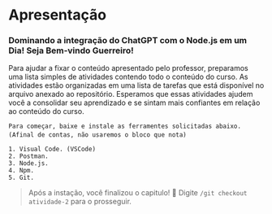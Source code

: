 # Apresentação
### Dominando a integração do ChatGPT com o Node.js em um Dia! Seja Bem-vindo Guerreiro! 

Para ajudar a fixar o conteúdo apresentado pelo professor, preparamos uma lista simples de atividades contendo todo o conteúdo do curso.
As atividades estão organizadas em uma lista de tarefas que está disponível no arquivo anexado ao repositório.
Esperamos que essas atividades ajudem você a consolidar seu aprendizado e se sintam mais confiantes em relação ao conteúdo do curso.

```Para começar, baixe e instale as ferramentes solicitadas abaixo. (Afinal de contas, não usaremos o bloco que nota)```
​
```
1. Visual Code. (VSCode)
2. Postman.
3. Node.js.
4. Npm.
5. Git.
```

> Após a instação, você finalizou o capitulo! 🎉 Digite ```/git checkout atividade-2``` para o prosseguir.
